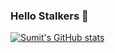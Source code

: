### Hello Stalkers 👋


[![Sumit's GitHub stats](https://github-readme-stats.vercel.app/api?username=unreasonable2003&show_icons=true)](https://github.com/anuraghazra/github-readme-stats)
<!--
**unreasonable2003/unreasonable2003** is a ✨ _special_ ✨ repository because its `README.md` (this file) appears on your GitHub profile.

Here are some ideas to get you started:

- 🔭 I’m currently working on ...
- 🌱 I’m currently learning ...
- 👯 I’m looking to collaborate on ...
- 🤔 I’m looking for help with ...
- 💬 Ask me about ...
- 📫 How to reach me: ...
- 😄 Pronouns: ...
- ⚡ Fun fact: ...
-->
